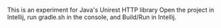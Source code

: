 This is an experiment for Java's Unirest HTTP library
Open the project in Intellij, run gradle.sh in the console, and Build/Run in Intellij.